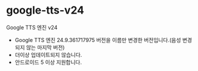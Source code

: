 # google-tts-v24

Google TTS 엔진 v24

- Google TTS 엔진 24.9.361717975 버전을 이름만 변경한 버전입니다.(음성 변경되지 않는 마지막 버전)
- 더이상 업데이트되지 않습니다.
- 안드로이드 5 이상 지원합니다.

